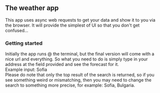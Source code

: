 ## The weather app
This app uses async web requests to get your data and show it to you via the browser. 
It will provide the simplest of UI so that you don't get confused... 

### Getting started
Initially the app runs @ the terminal, but the final version will come with a nice url and everything. 
So what you need to do is simply type in your address at the field provided and see the
forecast for it. 
<br>
Example input: Sofia
<br>
Please do note that only the top result of the search is returned, so if you see something
weird or mismatching, then you may need to change the search to something more precise,
for example: Sofia, Bulgaria. 
